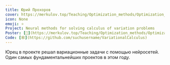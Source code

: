 ```yaml
---
title: Юрий Прохоров
cover: https://merkulov.top/Teaching/Optimization_methods/Optimization_methods__/Лучшие_проекты_по_оптимизации_2020/Юрий_Прохоров/prokhorov.png
icon: None
emoji: ⭐
Project: Neural methods for solving calculus of variation problems
Poster: [📎](https://merkulov.top/Teaching/Optimization_methods/Optimization_methods__/Лучшие_проекты_по_оптимизации_2020/Юрий_Прохоров/prokhorov.pdf)
Code: [🕸](https://github.com/suchusername/VariationalCalculus)
---
```


Юрец в проекте решал вариационные задачи с помощью нейросетей. Один самых фундаментальнейших проектов в этом году.
